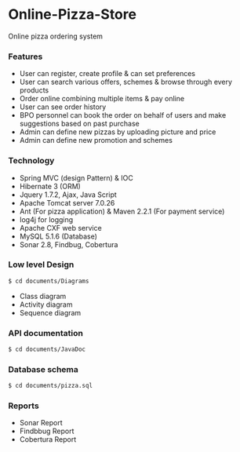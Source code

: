 # Online-Pizza-Store
Online pizza ordering system

### Features
* User can register, create profile & can set preferences
* User can search various offers, schemes & browse through every products
* Order online combining multiple items & pay online
* User can see order history
* BPO personnel can book the order on behalf of users and make suggestions based on past purchase
* Admin can define new pizzas by uploading picture and price
* Admin can define new promotion and schemes

### Technology
* Spring MVC (design Pattern) & IOC
* Hibernate 3 (ORM)
* Jquery 1.7.2, Ajax, Java Script
* Apache Tomcat server 7.0.26
* Ant (For pizza application) & Maven 2.2.1 (For payment service)
* log4j for logging
* Apache CXF web service
* MySQL 5.1.6 (Database)
* Sonar 2.8, Findbug, Cobertura

### Low level Design
```sh
$ cd documents/Diagrams
```
* Class diagram
* Activity diagram
* Sequence diagram

### API documentation
```sh
$ cd documents/JavaDoc
```

### Database schema
```sh
$ cd documents/pizza.sql
```

### Reports
* Sonar Report
* Findbbug Report
* Cobertura Report

